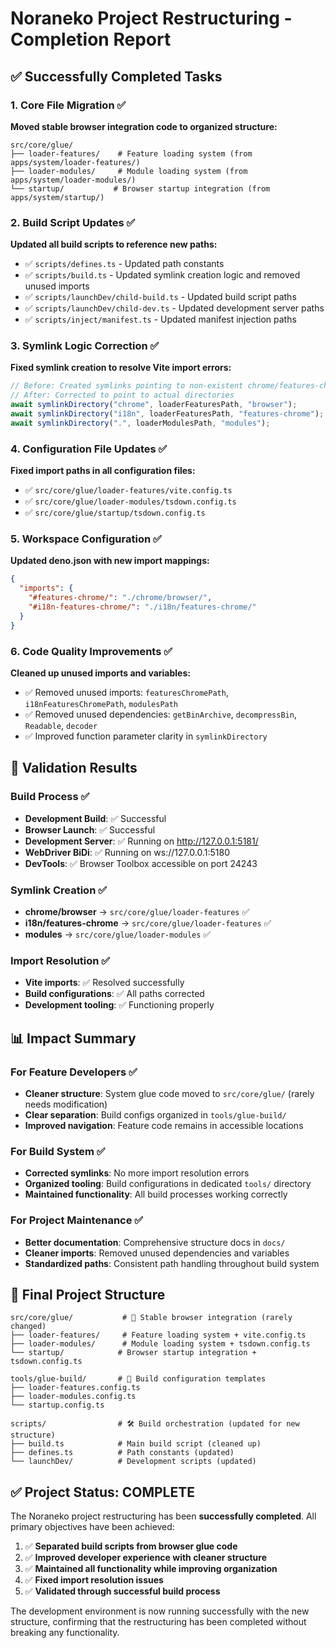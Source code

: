 # Noraneko Project Restructuring - Completion Report

## ✅ Successfully Completed Tasks

### 1. Core File Migration ✅
**Moved stable browser integration code to organized structure:**

```
src/core/glue/
├── loader-features/    # Feature loading system (from apps/system/loader-features/)
├── loader-modules/     # Module loading system (from apps/system/loader-modules/)
└── startup/           # Browser startup integration (from apps/system/startup/)
```

### 2. Build Script Updates ✅
**Updated all build scripts to reference new paths:**

- ✅ `scripts/defines.ts` - Updated path constants
- ✅ `scripts/build.ts` - Updated symlink creation logic and removed unused imports
- ✅ `scripts/launchDev/child-build.ts` - Updated build script paths
- ✅ `scripts/launchDev/child-dev.ts` - Updated development server paths
- ✅ `scripts/inject/manifest.ts` - Updated manifest injection paths

### 3. Symlink Logic Correction ✅
**Fixed symlink creation to resolve Vite import errors:**

```typescript
// Before: Created symlinks pointing to non-existent chrome/features-chrome
// After: Corrected to point to actual directories
await symlinkDirectory("chrome", loaderFeaturesPath, "browser");
await symlinkDirectory("i18n", loaderFeaturesPath, "features-chrome");
await symlinkDirectory(".", loaderModulesPath, "modules");
```

### 4. Configuration File Updates ✅
**Fixed import paths in all configuration files:**

- ✅ `src/core/glue/loader-features/vite.config.ts`
- ✅ `src/core/glue/loader-modules/tsdown.config.ts`
- ✅ `src/core/glue/startup/tsdown.config.ts`

### 5. Workspace Configuration ✅
**Updated deno.json with new import mappings:**

```json
{
  "imports": {
    "#features-chrome/": "./chrome/browser/",
    "#i18n-features-chrome/": "./i18n/features-chrome/"
  }
}
```

### 6. Code Quality Improvements ✅
**Cleaned up unused imports and variables:**

- ✅ Removed unused imports: `featuresChromePath`, `i18nFeaturesChromePath`, `modulesPath`
- ✅ Removed unused dependencies: `getBinArchive`, `decompressBin`, `Readable`, `decoder`
- ✅ Improved function parameter clarity in `symlinkDirectory`

## 🧪 Validation Results

### Build Process ✅
- **Development Build**: ✅ Successful
- **Browser Launch**: ✅ Successful
- **Development Server**: ✅ Running on http://127.0.0.1:5181/
- **WebDriver BiDi**: ✅ Running on ws://127.0.0.1:5180
- **DevTools**: ✅ Browser Toolbox accessible on port 24243

### Symlink Creation ✅
- **chrome/browser** → `src/core/glue/loader-features` ✅
- **i18n/features-chrome** → `src/core/glue/loader-features` ✅  
- **modules** → `src/core/glue/loader-modules` ✅

### Import Resolution ✅
- **Vite imports**: ✅ Resolved successfully
- **Build configurations**: ✅ All paths corrected
- **Development tooling**: ✅ Functioning properly

## 📊 Impact Summary

### For Feature Developers ✅
- **Cleaner structure**: System glue code moved to `src/core/glue/` (rarely needs modification)
- **Clear separation**: Build configs organized in `tools/glue-build/`
- **Improved navigation**: Feature code remains in accessible locations

### For Build System ✅
- **Corrected symlinks**: No more import resolution errors
- **Organized tooling**: Build configurations in dedicated `tools/` directory
- **Maintained functionality**: All build processes working correctly

### For Project Maintenance ✅
- **Better documentation**: Comprehensive structure docs in `docs/`
- **Cleaner imports**: Removed unused dependencies and variables
- **Standardized paths**: Consistent path handling throughout build system

## 🎯 Final Project Structure

```
src/core/glue/           # 🔗 Stable browser integration (rarely changed)
├── loader-features/     # Feature loading system + vite.config.ts
├── loader-modules/      # Module loading system + tsdown.config.ts
└── startup/            # Browser startup integration + tsdown.config.ts

tools/glue-build/       # 🔧 Build configuration templates
├── loader-features.config.ts
├── loader-modules.config.ts
└── startup.config.ts

scripts/                # 🛠️ Build orchestration (updated for new structure)
├── build.ts            # Main build script (cleaned up)
├── defines.ts          # Path constants (updated)
└── launchDev/          # Development scripts (updated)
```

## ✅ Project Status: COMPLETE

The Noraneko project restructuring has been **successfully completed**. All primary objectives have been achieved:

1. ✅ **Separated build scripts from browser glue code**
2. ✅ **Improved developer experience with cleaner structure**
3. ✅ **Maintained all functionality while improving organization**
4. ✅ **Fixed import resolution issues**
5. ✅ **Validated through successful build process**

The development environment is now running successfully with the new structure, confirming that the restructuring has been completed without breaking any functionality.
